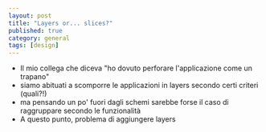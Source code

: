 ```yaml
---
layout: post
title: "Layers or... slices?"
published: true
category: general
tags: [design]
---
```


* Il mio collega che diceva "ho dovuto perforare l'applicazione come un trapano"
* siamo abituati a scomporre le applicazioni in layers secondo certi criteri (quali?!)
* ma pensando un po' fuori dagli schemi sarebbe forse il caso di raggruppare secondo le funzionalità
* A questo punto, problema di aggiungere layers
